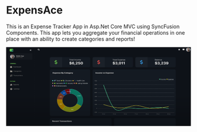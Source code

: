 # ExpensAce
This is an Expense Tracker App in Asp.Net Core MVC using SyncFusion Components. This app lets you aggregate your financial operations in one place with an ability to create categories and reports!

![alt text](https://raw.githubusercontent.com/perconey/ExpensAce-ASP-NET-CORE-MVC/main/preview.png)


